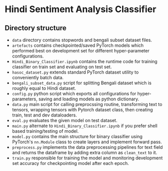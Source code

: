 # Hindi Sentiment Analysis Classifier

## Directory structure

* `data` directory contains stopwords and bengali subset dataset files.
* `artefacts` contains checkpointed/saved PyTorch models which performed best on development set for different hyper-parameter configurations.
* `Hindi_Binary_Classifier.ipynb` contains the runtime code for training classifier on train set and evaluating on test set.
* `hasoc_dataset.py` extends standard PyTorch dataset utility to conveniently batch data.
* `bengali_subset_data.py` script for splitting Bengali dataset which is roughly equal to Hindi dataset.
* `config.py` python script which exports all configurations for hyper-parameters, saving and loading models as python dictionary.
* `data.py` main script for calling preprocssing routine, transforming text to tensors, wrapping tensors with Pytorch dataset class, then creating train, test and dev dataloaders.
* `eval.py` evaluates the given model on test dataset.
* `main.py` alternate to `Hindi_Binary_Classifier.ipynb` if you prefer shell based training/testing of model.
* `model.py` contains the main structure for binary classifier using PyTorch's `nn.Module` class to create layers and implement forward pass.
* `preprocess.py` implements the data preprocessing pipelines for text field and returns the dataframe by adding extra column as `clean_text` to it.
* `train.py` responsible for training the model and monitoring development set accuracy for checkpointing model after each epoch.

